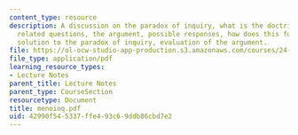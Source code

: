```yaml
---
content_type: resource
description: A discussion on the paradox of inquiry, what is the doctrine of recollection,
  related questions, the argument, possible responses, how does this function as a
  solution to the paradox of inquiry, evaluation of the argument.
file: https://ol-ocw-studio-app-production.s3.amazonaws.com/courses/24-200-ancient-philosophy-fall-2004/42990f545337ffe493c69ddb86cbd7e2_menoinq.pdf
file_type: application/pdf
learning_resource_types:
- Lecture Notes
parent_title: Lecture Notes
parent_type: CourseSection
resourcetype: Document
title: menoinq.pdf
uid: 42990f54-5337-ffe4-93c6-9ddb86cbd7e2
---
```

